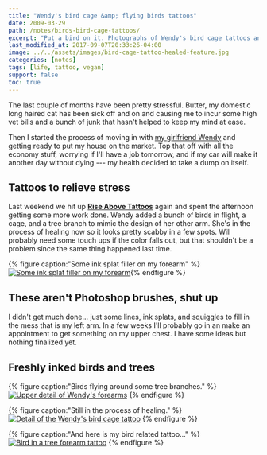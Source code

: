 ```yaml
---
title: "Wendy's bird cage &amp; flying birds tattoos"
date: 2009-03-29
path: /notes/birds-bird-cage-tattoos/
excerpt: "Put a bird on it. Photographs of Wendy's bird cage tattoos and some ink splat trees on my arms."
last_modified_at: 2017-09-07T20:33:26-04:00
image: ../../assets/images/bird-cage-tattoo-healed-feature.jpg
categories: [notes]
tags: [life, tattoo, vegan]
support: false
toc: true
---
```


The last couple of months have been pretty stressful. Butter, my domestic long haired cat has been sick off and on and causing me to incur some high vet bills and a bunch of junk that hasn't helped to keep my mind at ease. 

Then I started the process of moving in with [my girlfriend Wendy](https://2littlerosebuds.com/) and getting ready to put my house on the market. Top that off with all the economy stuff, worrying if I'll have a job tomorrow, and if my car will make it another day without dying --- my health decided to take a dump on itself.

## Tattoos to relieve stress

Last weekend we hit up [**Rise Above Tattoos**](https://www.facebook.com/pages/Modern-Love/1792647387731776) again and spent the afternoon getting some more work done. Wendy added a bunch of birds in flight, a cage, and a tree branch to mimic the design of her other arm. She's in the process of healing now so it looks pretty scabby in a few spots. Will probably need some touch ups if the color falls out, but that shouldn't be a problem since the same thing happened last time.

{% figure caption:"Some ink splat filler on my forearm" %}
[![Some ink splat filler on my forearm](../../assets/images/hair-pull-heart-tattoo-m.jpg)](http://www.flickr.com/photos/michael_knows/sets/72157605004332974/ "Flickr photoset of my all my tattoos"){% endfigure %}

## These aren't Photoshop brushes, shut up

I didn't get much done... just some lines, ink splats, and squiggles to fill in the mess that is my left arm. In a few weeks I'll probably go in an make an appointment to get something on my upper chest. I have some ideas but nothing finalized yet.

## Freshly inked birds and trees

{% figure caption:"Birds flying around some tree branches." %}
[![Upper detail of Wendy's forearms](../../assets/images/bird-cage-tattoo-upper.jpg)](../../assets/images/bird-cage-tattoo-upper.jpg "Vegan tattoo and birds flying around some tree branches")
{% endfigure %}

{% figure caption:"Still in the process of healing." %}
[![Detail of the Wendy's bird cage tattoo](../../assets/images/bird-cage-tattoo-lower.jpg)](../../assets/images/bird-cage-tattoo-lower.jpg "Birds breaking free, a key, and a lock.")
{% endfigure %}

{% figure caption:"And here is my bird related tattoo..." %}
[![Bird in a tree forearm tattoo](../../assets/images/bird-in-tree-forearm-tattoo-s.jpg)](../../assets/images/bird-in-tree-forearm-tattoo-l.jpg "Michael's bird in a tree forearm tattoo")
{% endfigure %}
